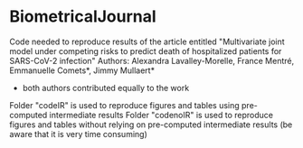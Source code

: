 # BiometricalJournal
Code needed to reproduce results of the article entitled "Multivariate joint model under competing risks to predict death of hospitalized patients for SARS-CoV-2 infection"
Authors: Alexandra Lavalley-Morelle, France Mentré, Emmanuelle Comets*, Jimmy Mullaert*
* both authors contributed equally to the work

Folder "codeIR" is used to reproduce figures and tables using pre-computed intermediate results
Folder "codenoIR" is used to reproduce figures and tables without relying on pre-computed intermediate results (be aware that it is very time consuming)

